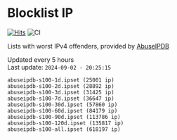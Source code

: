 # Blocklist IP

[![Hits](https://hits.seeyoufarm.com/api/count/incr/badge.svg?url=https%3A%2F%2Fgithub.com%2Fborestad%2Fblocklist-ip%2F&count_bg=%2379C83D&title_bg=%23555555&icon=&icon_color=%23E7E7E7&title=hits&edge_flat=false)](https://hits.seeyoufarm.com)  ![CI](https://img.shields.io/github/workflow/status/borestad/blocklist-ip/CI?style=flat-square)

Lists with worst IPv4 offenders, provided by [AbuseIPDB](https://www.abuseipdb.com/)

<!-- FOOTER-PLACEHOLDER -->
Updated every 5 hours<br>
Last update: `2024-09-02 - 20:25:15`
```
abuseipdb-s100-1d.ipset (25001 ip)
abuseipdb-s100-2d.ipset (28892 ip)
abuseipdb-s100-3d.ipset (31425 ip)
abuseipdb-s100-7d.ipset (36647 ip)
abuseipdb-s100-30d.ipset (57860 ip)
abuseipdb-s100-60d.ipset (84179 ip)
abuseipdb-s100-90d.ipset (113786 ip)
abuseipdb-s100-120d.ipset (135817 ip)
abuseipdb-s100-all.ipset (618197 ip)
```

